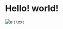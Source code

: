 # Hello! world!
![alt text](file:///C:/Users/demen/OneDrive/%D0%A0%D0%B0%D0%B1%D0%BE%D1%87%D0%B8%D0%B9%20%D1%81%D1%82%D0%BE%D0%BB/%D0%A2%D1%8B%D0%BA%D0%BE%D0%B2%D0%BA%D0%B0/%D0%A2%D1%8B%D0%BA%D0%BE%D0%B2%D0%BA%D0%B0/%E2%95%A5%E2%88%9A%D1%8A%D1%8E%D1%82%D1%8A%D1%80/DSC_9538.JPG)